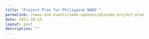 ```yaml
---
title: "Project Plan for Philippine NADO "
permalink: /news-and-events/nado-updates/phinado-project-plan
date: 2021-10-15
layout: post
description: ""
---
```

